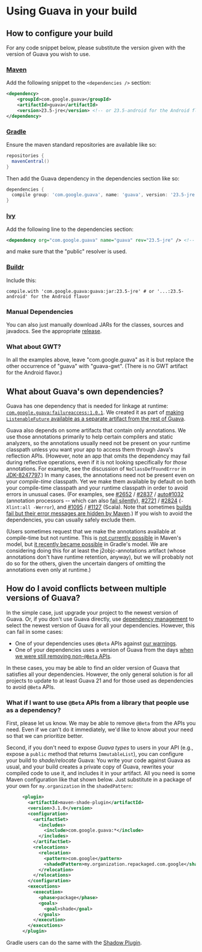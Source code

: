 # Using Guava in your build

## How to configure your build

For any code snippet below, please substitute the version given with the version
of Guava you wish to use.

### [Maven](http://maven.apache.org)

Add the following snippet to the `<dependencies />` section:

```xml
<dependency>
    <groupId>com.google.guava</groupId>
    <artifactId>guava</artifactId>
    <version>23.5-jre</version> <!-- or 23.5-android for the Android flavor -->
</dependency>
```

### [Gradle](http://www.gradle.org/)

Ensure the maven standard repositories are available like so:

```groovy
repositories {
  mavenCentral()
}
```

Then add the Guava dependency in the dependencies section like so:

```groovy
dependencies {
  compile group: 'com.google.guava', name: 'guava', version: '23.5-jre' # or 23.5-android for the Android flavor
}
```

### [Ivy](http://ant.apache.org/ivy/)

Add the following line to the dependencies section:

```xml
<dependency org="com.google.guava" name="guava" rev="23.5-jre" /> <!-- or rev="23.5-android" for the Android flavor -->
```

and make sure that the "public" resolver is used.

### [Buildr](http://buildr.apache.org)

Include this:

```buildr
compile.with 'com.google.guava:guava:jar:23.5-jre' # or '...:23.5-android' for the Android flavor
```

### Manual Dependencies

You can also just manually download JARs for the classes, sources and javadocs.
See the appropriate [release](https://github.com/google/guava/releases).

### What about GWT?

In all the examples above, leave "com.google.guava" as it is but replace the
other occurrence of "guava" with "guava-gwt". (There is no GWT artifact for the
Android flavor.)

## What about Guava's own dependencies?

Guava has one dependency that is needed for linkage at runtime:
[`com.google.guava:failureaccess:1.0.1`](https://repo1.maven.org/maven2/com/google/guava/failureaccess/1.0.1/).
We created it as part of [making `ListenableFuture` available as a separate
artifact from the rest of
Guava](https://groups.google.com/g/guava-announce/c/Km82fZG68Sw).

Guava also depends on some artifacts that contain only annotations. We use those
annotations primarily to help certain compilers and static analyzers, so the
annotations usually need not be present on your runtime classpath unless you
want your app to access them through Java's reflection APIs. (However, note an
app that omits the dependency may fail during reflective operations, even if it
is not looking specifically for *those* annotations. For example, see the
discussion of `NoClassDefFoundError` in
[JDK-8247797](https://bugs.openjdk.java.net/browse/JDK-8247797).) In many cases,
the annotations need not be present even on your *compile-time* classpath. Yet
we make them available by default on both your compile-time classpath and your
runtime classpath in order to avoid errors in unusual cases. (For examples, see
[#2652](https://github.com/google/guava/pull/2652) /
[#2837](https://github.com/google/guava/issues/2837) /
[auto#1032](https://github.com/google/auto/issues/1032) (annotation
processors -- which can also
[fail silently](https://github.com/google/guava/pull/3649#issuecomment-540050747)),
[#2721](https://github.com/google/guava/issues/2721) /
[#2824](https://github.com/google/guava/issues/2824) (`-Xlint:all -Werror`), and
[#1095](https://github.com/google/guava/issues/1095) /
[#1127](https://github.com/google/guava/issues/1127) (Scala). Note that
sometimes
[builds fail but their error messages are hidden by Maven](https://github.com/google/gson/pull/2320#issuecomment-1455233938).)
If you wish to avoid the dependencies, you can usually safely exclude them.

(Users sometimes request that we make the annotations available at compile-time
but not runtime. This is
[not currently possible](https://issues.apache.org/jira/browse/MNG-2205?focusedCommentId=16267311&page=com.atlassian.jira.plugin.system.issuetabpanels:comment-tabpanel#comment-16267311)
in Maven's model, but
[it recently became possible](https://github.com/google/guava/pull/3683) in
Gradle's model. We are considering doing this for at least the
j2objc-annotations artifact (whose annotations don't have runtime retention,
anyway), but we will probably not do so for the others, given the uncertain
dangers of omitting the annotations even only at runtime.)

## How do I avoid conflicts between multiple versions of Guava?

In the simple case, just upgrade your project to the newest version of Guava.
Or, if you don't use Guava directly, use [dependency management] to select the
newest version of Guava for all your dependencies. However, this can fail in
some cases:

-   One of your dependencies uses `@Beta` APIs against [our
    warnings][important-warnings].
-   One of your dependencies uses a version of Guava from the days [when we were
    still removing non-`@Beta` APIs][important-warnings].

In these cases, you may be able to find an older version of Guava that satisfies
all your dependencies. However, the only general solution is for all projects to
update to at least Guava 21 and for those used as dependencies to avoid `@Beta`
APIs.

### What if I want to use `@Beta` APIs from a library that people use as a dependency?

First, please let us know. We may be able to remove `@Beta` from the APIs you
need. Even if we can't do it immediately, we'd like to know about your need so
that we can prioritize better.

Second, if you don't need to expose *Guava types* to users in your API (e.g.,
expose a `public` method that returns `ImmutableList`), you can configure your
build to *shade/relocate* Guava: You write your code against Guava as usual,
and your build creates a private copy of Guava, rewrites your compiled code to
use it, and includes it in your artifact. All you need is some Maven
configuration like that shown below. Just substitute in a package of your own
for `my.organization` in the `shadedPattern`:

```xml
      <plugin>
        <artifactId>maven-shade-plugin</artifactId>
        <version>3.1.0</version>
        <configuration>
          <artifactSet>
            <includes>
              <include>com.google.guava:*</include>
            </includes>
          </artifactSet>
          <relocations>
            <relocation>
              <pattern>com.google</pattern>
              <shadedPattern>my.organization.repackaged.com.google</shadedPattern>
            </relocation>
          </relocations>
        </configuration>
        <executions>
          <execution>
            <phase>package</phase>
            <goals>
              <goal>shade</goal>
            </goals>
          </execution>
        </executions>
      </plugin>
```

Gradle users can do the same with the [Shadow Plugin].

[dependency management]: https://maven.apache.org/guides/introduction/introduction-to-dependency-mechanism.html#Transitive_Dependencies
[important-warnings]: https://github.com/google/guava/blob/master/README.md#important-warnings
[Shadow Plugin]: http://imperceptiblethoughts.com/shadow/#relocating_packages

